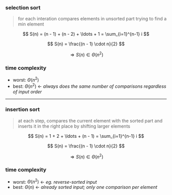 ### selection sort

> for each interation compares elements in unsorted part trying to find a min element


$$
S(n) = (n - 1) + (n - 2) + \ldots + 1 = \sum_{i=1}^{n-1} i
$$

$$
S(n) = \frac{(n - 1) \cdot n}{2}
$$

$$
\Rightarrow S(n) \in \Theta(n^2)
$$

### time complexity 
- worst: $\Theta(n^2)$
- best: $\Theta(n^2)$ ← *always does the same number of comparisons regardless of input order*


---
### insertion sort

> at each step, compares the current element with the sorted part and inserts it in the right place by shifting larger elements

$$
S(n) = 1 + 2 + \ldots + (n - 1) = \sum_{i=1}^{n-1} i
$$

$$
S(n) = \frac{(n - 1) \cdot n}{2}
$$

$$
\Rightarrow S(n) \in \Theta(n^2)
$$

### time complexity 
- worst: $\Theta(n^2)$ ← *eg. reverse-sorted input*
- best: $\Theta(n)$ ← *already sorted input; only one comparison per element*

